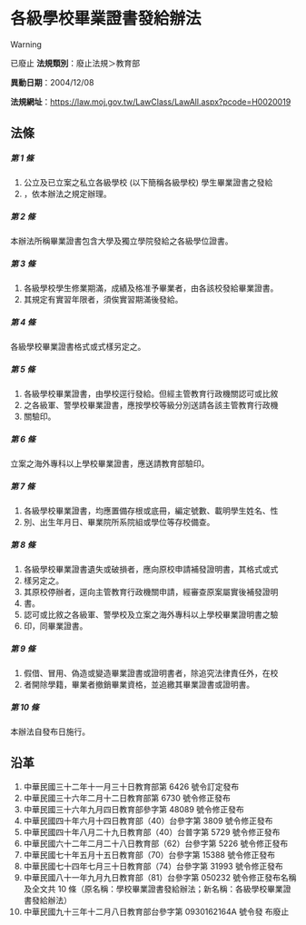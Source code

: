 # 各級學校畢業證書發給辦法


> [!WARNING]
> 已廢止
**法規類別**：廢止法規＞教育部

**異動日期**：2004/12/08  

**法規網址**：https://law.moj.gov.tw/LawClass/LawAll.aspx?pcode=H0020019



## 法條
##### 第 1 條
1. 公立及已立案之私立各級學校 (以下簡稱各級學校) 學生畢業證書之發給
1. ，依本辦法之規定辦理。

##### 第 2 條
本辦法所稱畢業證書包含大學及獨立學院發給之各級學位證書。

##### 第 3 條
1. 各級學校學生修業期滿，成績及格准予畢業者，由各該校發給畢業證書。
1. 其規定有實習年限者，須俟實習期滿後發給。

##### 第 4 條
各級學校畢業證書格式或式樣另定之。

##### 第 5 條
1. 各級學校畢業證書，由學校逕行發給。但經主管教育行政機關認可或比敘
1. 之各級軍、警學校畢業證書，應按學校等級分別送請各該主管教育行政機
1. 關驗印。

##### 第 6 條
立案之海外專科以上學校畢業證書，應送請教育部驗印。

##### 第 7 條
1. 各級學校畢業證書，均應置備存根或底冊，編定號數、載明學生姓名、性
1. 別、出生年月日、畢業院所系院組或學位等存校備查。

##### 第 8 條
1. 各級學校畢業證書遺失或破損者，應向原校申請補發證明書，其格式或式
1. 樣另定之。
1. 其原校停辦者，逕向主管教育行政機關申請，經審查原案屬實後補發證明
1. 書。
1. 認可或比敘之各級軍、警學校及立案之海外專科以上學校畢業證明書之驗
1. 印，同畢業證書。

##### 第 9 條
1. 假借、冒用、偽造或變造畢業證書或證明書者，除追究法律責任外，在校
1. 者開除學籍，畢業者撤銷畢業資格，並追繳其畢業證書或證明書。

##### 第 10 條
本辦法自發布日施行。

## 沿革
1. 中華民國三十二年十一月三十日教育部第 6426 號令訂定發布
1. 中華民國三十六年二月十二日教育部第 6730 號令修正發布
1. 中華民國三十六年九月四日教育部參字第 48089  號令修正發布
1. 中華民國四十年六月十四日教育部（40）台參字第 3809 號令修正發布
1. 中華民國四十年八月二十九日教育部（40）台普字第 5729 號令修正發布
1. 中華民國六十二年二月二十八日教育部（62）台參字第 5226 號令修正發布
1. 中華民國七十年五月十五日教育部（70）台參字第 15388  號令修正發布
1. 中華民國七十四年七月三十日教育部（74）台參字第 31993  號令修正發布
1. 中華民國八十一年九月九日教育部（81）台參字第 050232 號令修正發布名稱及全文共 10 條（原名稱：學校畢業證書發給辦法；新名稱：各級學校畢業證書發給辦法）
1.  中華民國九十三年十二月八日教育部台參字第 0930162164A  號令發   布廢止
